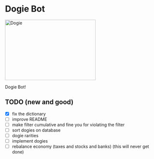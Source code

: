 # Dogie Bot

<img src="https://i.imgur.com/xOhfiL2h.jpg" alt="Dogie" width="300" height="200"/>

Dogie Bot!

## TODO (new and good)

- [x] fix the dictionary
- [ ] improve README
- [ ] make filter cumulative and fine you for violating the filter
- [ ] sort dogies on database
- [ ] dogie rarities
- [ ] implement dogies
- [ ] rebalance economy (taxes and stocks and banks) (this will never get done)

